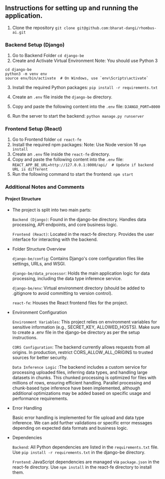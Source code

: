 ## Instructions for setting up and running the application.

1. Clone the repository `git clone git@github.com:bharat-dangi/rhombus-ai.git`

### Backend Setup (Django)
1. Go to Backend Folder `cd django-be`
2. Create and Activate Virtual Environment
Note: You should use Python 3
```
cd django-be
python3 -m venv env
source env/bin/activate  # On Windows, use `env\Scripts\activate`
```

3. Install the required Python packages:
`pip install -r requirements.txt`
4. Create an `.env` file inside the `django-be` directory.
5. Copy and paste the following content into the `.env` file:
`DJANGO_PORT=8000`

6. Run the server to start the backend:
`python manage.py runserver`


### Frontend Setup (React)
1. Go to Frontend folder `cd react-fe`
2. Install the required npm packages:
Note: Use Node version 16
`npm install`
3. Create an `.env` file inside the `react-fe` directory.
4. Copy and paste the following content into the `.env` file:
`REACT_APP_BE_URL=http://127.0.0.1:8000/api/  # Update if backend URL is different`
5. Run the following command to start the frontend:
`npm start`


### Additional Notes and Comments
#### Project Structure
- The project is split into two main parts:

    `Backend (Django)`: Found in the django-be directory. Handles data processing, API endpoints, and core business logic.

    `Frontend (React)`: Located in the react-fe directory. Provides the user interface for interacting with the backend.

- Folder Structure Overview

    `django-be/config`: Contains Django's core configuration files like settings, URLs, and WSGI.

    `django-be/data_processor`: Holds the main application logic for data processing, including the data type inference service.

    `django-be/env`: Virtual environment directory (should be added to .gitignore to avoid committing to version control).

    `react-fe`: Houses the React frontend files for the project.

- Environment Configuration

    `Environment Variables`: This project relies on environment variables for sensitive information (e.g., SECRET_KEY, ALLOWED_HOSTS). Make sure to create a .env file in the django-be directory as per the setup instructions.

    `CORS Configuration`: The backend currently allows requests from all origins. In production, restrict CORS_ALLOW_ALL_ORIGINS to trusted sources for better security.

    `Data Inference Logic` :The backend includes a custom service for processing uploaded files, inferring data types, and handling large datasets in chunks. This chunked processing is optimized for files with millions of rows, ensuring efficient handling.
    Parallel processing and chunk-based type inference have been implemented, although additional optimizations may be added based on specific usage and performance requirements.
- Error Handling

    Basic error handling is implemented for file upload and data type inference. We can add further validations or specific error messages depending on expected data formats and business logic.

- Dependencies

    `Backend`: All Python dependencies are listed in the `requirements.txt` file. Use `pip install -r requirements.txt` in the django-be directory.

    `Frontend`: JavaScript dependencies are managed via `package.json` in the react-fe directory. Use `npm install` in the react-fe directory to install them.